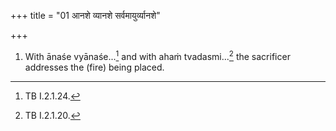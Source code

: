 +++
title = "01 आनशे व्यानशे सर्वमायुर्व्यानशे"

+++
1. With ānaśe vyānaśe...[^1] and with ahaṁ tvadasmi...[^2] the sacrificer addresses the (fire) being placed.  


[^1]: TB I.2.1.24.  

[^2]: TB I.2.1.20.  

